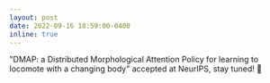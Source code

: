 ```yaml
---
layout: post
date: 2022-09-16 18:59:00-0400
inline: true
---
```


"DMAP: a Distributed Morphological Attention Policy for learning to locomote with a changing body" accepted at NeurIPS, stay tuned! 🎉
